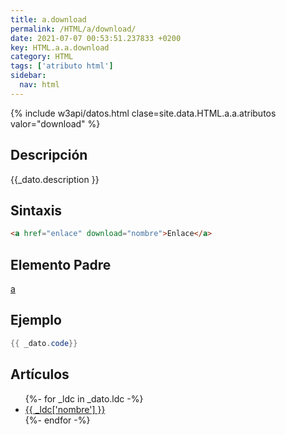 ```yaml
---
title: a.download
permalink: /HTML/a/download/
date: 2021-07-07 00:53:51.237833 +0200
key: HTML.a.a.download
category: HTML
tags: ['atributo html']
sidebar: 
  nav: html
---
```


{% include w3api/datos.html clase=site.data.HTML.a.a.atributos valor="download" %}

## Descripción
{{_dato.description }}

## Sintaxis
~~~html
<a href="enlace" download="nombre">Enlace</a>
~~~

## Elemento Padre
[a](/HTML/a/)

## Ejemplo
~~~java
{{ _dato.code}}
~~~

## Artículos
<ul>
{%- for _ldc in _dato.ldc -%}
   <li>
       <a href="{{_ldc['url'] }}">{{ _ldc['nombre'] }}</a>
   </li>
{%- endfor -%}
</ul>
